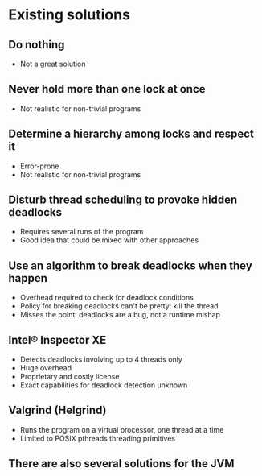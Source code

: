 <!SLIDE subsection>
# Existing solutions


<!SLIDE smbullets incremental>
## Do nothing

* Not a great solution


<!SLIDE smbullets incremental>
## Never hold more than one lock at once

* Not realistic for non-trivial programs


<!SLIDE smbullets incremental>
## Determine a hierarchy among locks and respect it

* Error-prone
* Not realistic for non-trivial programs


<!SLIDE smbullets incremental>
## Disturb thread scheduling to provoke hidden deadlocks

* Requires several runs of the program
* Good idea that could be mixed with other approaches


<!SLIDE smbullets incremental>
## Use an algorithm to break deadlocks when they happen

* Overhead required to check for deadlock conditions
* Policy for breaking deadlocks can't be pretty: kill the thread
* Misses the point: deadlocks are a bug, not a runtime mishap


<!SLIDE smbullets incremental>
## Intel® Inspector XE

* Detects deadlocks involving up to 4 threads only
* Huge overhead
* Proprietary and costly license
* Exact capabilities for deadlock detection unknown


<!SLIDE smbullets incremental>
## Valgrind (Helgrind)

* Runs the program on a virtual processor, one thread at a time
* Limited to POSIX pthreads threading primitives


<!SLIDE bullets incremental>
## There are also several solutions for the JVM
